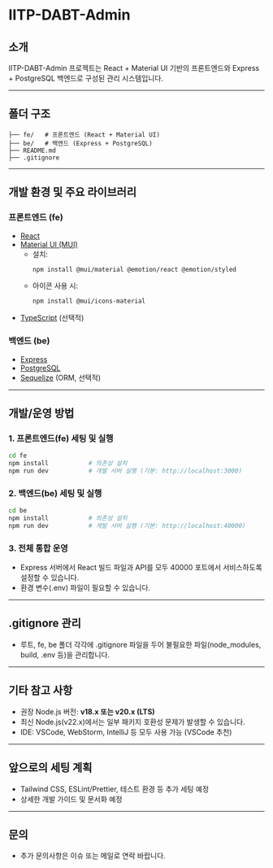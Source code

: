 # IITP-DABT-Admin

## 소개
IITP-DABT-Admin 프로젝트는 React + Material UI 기반의 프론트엔드와 Express + PostgreSQL 백엔드로 구성된 관리 시스템입니다.

---

## 폴더 구조

```
├── fe/   # 프론트엔드 (React + Material UI)
├── be/   # 백엔드 (Express + PostgreSQL)
├── README.md
├── .gitignore
```

---

## 개발 환경 및 주요 라이브러리

### 프론트엔드 (fe)
- [React](https://react.dev/)
- [Material UI (MUI)](https://mui.com/)
  - 설치:
    ```sh
    npm install @mui/material @emotion/react @emotion/styled
    ```
  - 아이콘 사용 시:
    ```sh
    npm install @mui/icons-material
    ```
- [TypeScript](https://www.typescriptlang.org/) (선택적)

### 백엔드 (be)
- [Express](https://expressjs.com/)
- [PostgreSQL](https://www.postgresql.org/)
- [Sequelize](https://sequelize.org/) (ORM, 선택적)

---

## 개발/운영 방법

### 1. 프론트엔드(fe) 세팅 및 실행
```sh
cd fe
npm install           # 의존성 설치
npm run dev           # 개발 서버 실행 (기본: http://localhost:3000)
```

### 2. 백엔드(be) 세팅 및 실행
```sh
cd be
npm install           # 의존성 설치
npm run dev           # 개발 서버 실행 (기본: http://localhost:40000)
```

### 3. 전체 통합 운영
- Express 서버에서 React 빌드 파일과 API를 모두 40000 포트에서 서비스하도록 설정할 수 있습니다.
- 환경 변수(.env) 파일이 필요할 수 있습니다.

---

## .gitignore 관리
- 루트, fe, be 폴더 각각에 .gitignore 파일을 두어 불필요한 파일(node_modules, build, .env 등)을 관리합니다.

---

## 기타 참고 사항
- 권장 Node.js 버전: **v18.x 또는 v20.x (LTS)**
- 최신 Node.js(v22.x)에서는 일부 패키지 호환성 문제가 발생할 수 있습니다.
- IDE: VSCode, WebStorm, IntelliJ 등 모두 사용 가능 (VSCode 추천)

---

## 앞으로의 세팅 계획
- Tailwind CSS, ESLint/Prettier, 테스트 환경 등 추가 세팅 예정
- 상세한 개발 가이드 및 문서화 예정

---

## 문의
- 추가 문의사항은 이슈 또는 메일로 연락 바랍니다. 